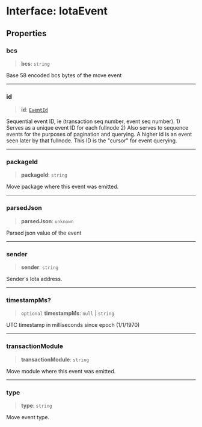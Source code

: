 # Interface: IotaEvent

## Properties

### bcs

> **bcs**: `string`

Base 58 encoded bcs bytes of the move event

---

### id

> **id**: [`EventId`](EventId.md)

Sequential event ID, ie (transaction seq number, event seq number). 1) Serves as a unique event ID
for each fullnode 2) Also serves to sequence events for the purposes of pagination and querying. A
higher id is an event seen later by that fullnode. This ID is the "cursor" for event querying.

---

### packageId

> **packageId**: `string`

Move package where this event was emitted.

---

### parsedJson

> **parsedJson**: `unknown`

Parsed json value of the event

---

### sender

> **sender**: `string`

Sender's Iota address.

---

### timestampMs?

> `optional` **timestampMs**: `null` \| `string`

UTC timestamp in milliseconds since epoch (1/1/1970)

---

### transactionModule

> **transactionModule**: `string`

Move module where this event was emitted.

---

### type

> **type**: `string`

Move event type.
